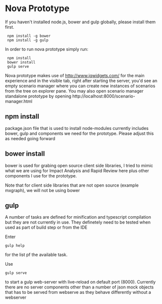 # Nova Prototype

If you haven't installed node.js, bower and gulp globally, please install them first.
```
 npm install -g bower
 npm install -g gulp
```

In order to run nova prototype simply run:
```
 npm install
 bower install
 gulp serve
```
Nova prototype makes use of http://www.jqwidgets.com/ for the main experience and in the visible tab, right after starting the server, you'd see an empty scenario manager where you can create new instances of scenarios from the tree on explorer pane.
You may also open scenario manager standalone prototype by opening http://localhost:8000/scenario-manager.html

## npm install
package.json file that is used to install node-modules currently includes bower, gulp and components we need for the prototype. Please adjust this as needed going forward

## bower install
bower is used for grabing open source client side libraries, I tried to mimic what we are using for Impact Analysis and Rapid Review here plus other components I use for the prototype.

Note that for client side libraries that are not open source (example mxgraph), we will not be using bower

## gulp 
A number of tasks are defined for minification and typescript compilation but they are not currently in use. They definetely need to be tested when used as part of build step or from the IDE

Enter
```
gulp help 
```
for the list pf the available task. 

Use
```
gulp serve
```
to start a gulp web-server with live-reload on default port (8000). Currently there are no server components other than a number of json mock objects that has to be served from webserve as they behave differently without a webserver


